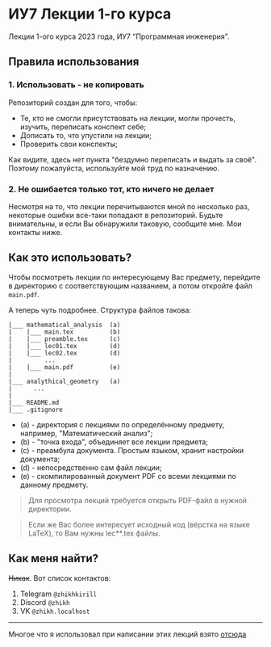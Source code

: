 # ИУ7 Лекции 1-го курса

Лекции 1-ого курса 2023 года, ИУ7 "Программная инженерия".

## Правила использования

### 1. Использовать - не копировать

Репозиторий создан для того, чтобы:
- Те, кто не смогли присутствовать на лекции, могли прочесть, изучить, переписать конспект себе;
- Дописать то, что упустили на лекции;
- Проверить свои конспекты;

Как видите, здесь нет пункта "бездумно переписать и выдать за своё". Поэтому пожалуйста, используйте мой труд по назначению.

### 2. Не ошибается только тот, кто ничего не делает

Несмотря на то, что лекции перечитываются мной по несколько раз, некоторые ошибки все-таки попадают в репозиторий. Будьте внимательны, и если Вы обнаружили таковую, сообщите мне. Мои контакты ниже.

## Как это использовать?

Чтобы посмотреть лекции по интересующему Вас предмету, перейдите в директорию с соответствующим названием, а потом откройте файл `main.pdf`.

А теперь чуть подробнее.
Структура файлов такова:

```
|___ mathematical_analysis  (a)
|    |___ main.tex          (b)
|    |___ preamble.tex      (c)
|    |___ lec01.tex         (d)
|    |___ lec02.tex         (d)
|         ...
|    |___ main.pdf          (e)
|
|___ analythical_geometry   (a)
|      ...
|
|___ README.md
|___ .gitignore
```

- (a) - директория с лекциями по определённому предмету, например, "Математический анализ";
- (b) - "точка входа", объединяет все лекции предмета;
- (c) - преамбула документа. Простым языком, хранит настройки документа;
- (d) - непосредственно сам файл лекции;
- (e) - скомпилированный документ PDF со всеми лекциями по данному предмету.

> Для просмотра лекций требуется открыть PDF-файл в нужной директории.

> Если же Вас более интересует исходный код (вёрстка на языке LaTeX), то Вам нужны lec**.tex файлы.

## Как меня найти?

~~Никак~~. Вот список контактов:
1. Telegram `@zhikhkirill`
2. Discord `@zhikh`
3. VK `@zhikh.localhost`

--- 

Многое что я использовал при написании этих лекций взято [отсюда](https://github.com/gillescastel)
